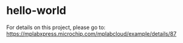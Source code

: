 # hello-world
For details on this project, please go to:
https://mplabxpress.microchip.com/mplabcloud/example/details/87
